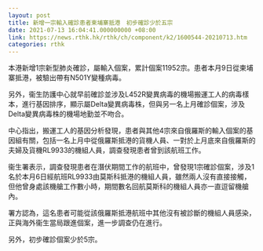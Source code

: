 ```yaml
---
layout: post
title: 新增一宗輸入確診患者柬埔寨抵港　初步確診少於五宗
date: 2021-07-13 16:04:41.000000000 +08:00
link: https://news.rthk.hk/rthk/ch/component/k2/1600544-20210713.htm
categories: rthk
---
```


本港新增1宗新型肺炎確診，屬輸入個案，累計個案11952宗。患者本月9日從柬埔寨抵港，被驗出帶有N501Y變種病毒。

另外，衞生防護中心就早前確診並涉及L452R變異病毒的機場搬運工人的病毒樣本，進行基因排序，顯示屬Delta變異病毒株，但與另一名上月確診個案，涉及Delta變異病毒株的機場地勤並不吻合。

中心指出，搬運工人的基因分析發現，患者與其他4宗來自俄羅斯的輸入個案的基因組有關，包括一名上月中從俄羅斯抵港的貨機人員、一對於上月底來自俄羅斯的夫婦及貨機RL9933的機組人員，調查發現患者曾到該航班工作。

衞生署表示，調查發現患者在潛伏期間工作的航班中，曾發現1宗確診個案，涉及1名於本月6日經航班RL9933由莫斯科抵港的機組人員，雖然兩人沒有直接接觸，但他曾身處該機艙工作數小時，期間數名回航莫斯科的機組人員亦一直逗留機艙內。

署方認為，這名患者可能從該俄羅斯抵港航班中其他沒有被診斷的機組人員感染，正與海外衞生當局跟進個案，進一步調查仍在進行。

另外，初步確診個案少於5宗。
